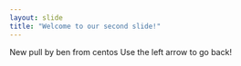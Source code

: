 ```yaml
---
layout: slide
title: "Welcome to our second slide!"
---
```

New pull by ben from centos
Use the left arrow to go back!
